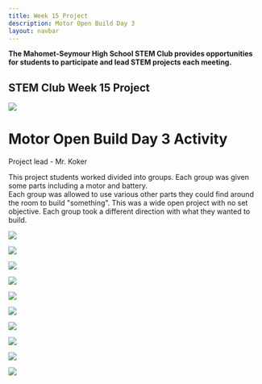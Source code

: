 ```yaml
---
title: Week 15 Project
description: Motor Open Build Day 3
layout: navbar
---
```


**The Mahomet-Seymour High School STEM Club provides opportunities for students to participate and lead STEM projects each meeting.** 


## **STEM Club Week 15 Project**

![](images/STEMClubProjectWeek15A.jpeg)  

# **Motor Open Build Day 3 Activity**

Project lead - Mr. Koker

                                                                                      

This project students worked divided into groups.  Each group was given some parts including a motor and battery.  
Each group was allowed to use various other parts they could find around the room to build "something".  This was a wide open 
project with no set objective.  Each group took a different direction with what they wanted to build.
                                                                                         

![](images/STEMClubProjectWeek15B.jpeg)

![](images/STEMClubProjectWeek15C.jpeg)

![](images/STEMClubProjectWeek15D.jpeg)

![](images/STEMClubProjectWeek15E.jpeg)                                                                    

![](images/STEMClubProjectWeek15F.jpeg)                                                                    

![](images/STEMClubProjectWeek15G.jpeg)                                                                    

![](images/STEMClubProjectWeek15H.jpeg)                                                                    

![](images/STEMClubProjectWeek15I.jpeg)                                                                    

![](images/STEMClubProjectWeek15J.jpeg)                                                                    

![](images/STEMClubProjectWeek15K.jpeg)                                                                    
                                                                  


